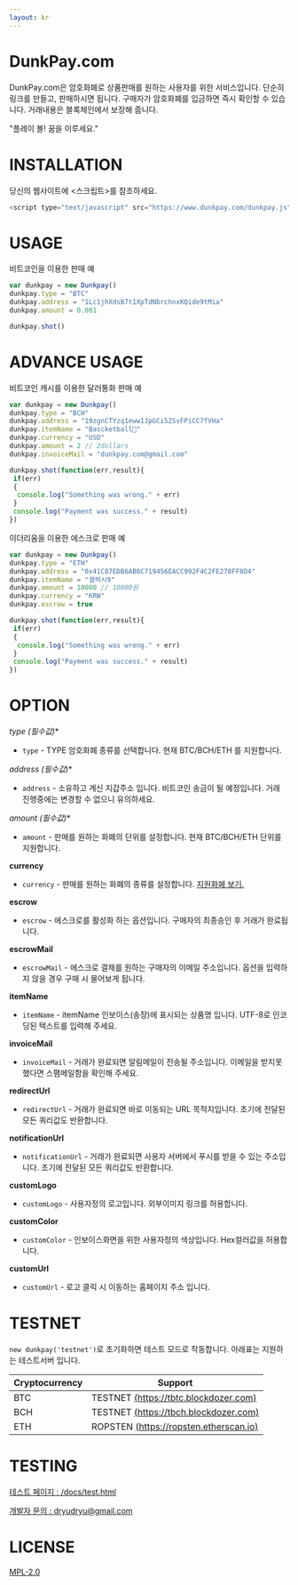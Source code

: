 ```yaml
---
layout: kr
---
```


# DunkPay.com

DunkPay.com은 암호화폐로 상품판매를 원하는 사용자를 위한 서비스입니다.
단순히 링크를 만들고, 판매하시면 됩니다.
구매자가 암호화폐를 입금하면 즉시 확인할 수 있습니다.
거래내용은 블록체인에서 보장해 줍니다.

"플레이 볼! 꿈을 이루세요."

# INSTALLATION
당신의 웹사이트에 <스크립트>를 참조하세요.

```javascript
<script type="text/javascript" src="https://www.dunkpay.com/dunkpay.js"></script>
```

# USAGE

비트코인을 이용한 판매 예

```javascript
var dunkpay = new Dunkpay()
dunkpay.type = "BTC"
dunkpay.address = "1Lc1jhXdsB7t1XpTdNbrchnxKQide9tMia"
dunkpay.amount = 0.001 

dunkpay.shot()
```

# ADVANCE USAGE

비트코인 캐시를 이용한 달러통화 판매 예

```javascript
var dunkpay = new Dunkpay()
dunkpay.type = "BCH"
dunkpay.address = "19zgnCTYzq1eww1JpGCi5ZSvFPiCC7fVHa"
dunkpay.itemName = "Bascketball🏀"
dunkpay.currency = "USD" 
dunkpay.amount = 2 // 2dollars
dunkpay.invoiceMail = "dunkpay.com@gmail.com"

dunkpay.shot(function(err,result){
 if(err)
 {
  console.log("Something was wrong." + err)
 } 
 console.log("Payment was success." + result)		
})
```

이더리움을 이용한 에스크로 판매 예

```javascript
var dunkpay = new Dunkpay()
dunkpay.type = "ETH"
dunkpay.address = "0x41C87EDB6AB6C719456EACC992F4C2FE278FF8D4"
dunkpay.itemName = "겔럭시9"
dunkpay.amount = 10000 // 10000원  
dunkpay.currency = "KRW" 
dunkpay.escrow = true

dunkpay.shot(function(err,result){
 if(err)
 {
  console.log("Something was wrong." + err)
 } 
 console.log("Payment was success." + result)			
})
```

# OPTION

**type (필수값*)**
- `type` - TYPE 암호화폐 종류를 선택합니다. 현재 BTC/BCH/ETH 를 지원합니다.  

**address (필수값*)**
- `address` - 소유하고 계신 지갑주소 입니다. 비트코인 송금이 될 예정입니다. 거래 진행중에는 변경할 수 없으니 유의하세요.

**amount (필수값*)**
- `amount` - 판매를 원하는 화폐의 단위를 설정합니다. 현재 BTC/BCH/ETH 단위를 지원합니다. 

**currency**
- `currency` - 판매를 원하는 화폐의 종류를 설정합니다. [지원화폐 보기.](https://blockchain.info/api/exchange_rates_api)

**escrow**
- `escrow` - 에스크로를 활성화 하는 옵션입니다. 구매자의 최종승인 후 거래가 완료됩니다.  

**escrowMail**
- `escrowMail` - 에스크로 결제를 원하는 구매자의 이메일 주소입니다. 옵션을 입력하지 않을 경우 구매 시 물어보게 됩니다. 

**itemName**
- `itemName` - itemName 인보이스(송장)에 표시되는 상품명 입니다. UTF-8로 인코딩된 텍스트를 입력해 주세요.

**invoiceMail**
- `invoiceMail` -  거래가 완료되면 알림메일이 전송될 주소입니다. 이메일을 받지못했다면 스팸메일함을 확인해 주세요.

**redirectUrl**
- `redirectUrl` - 거래가 완료되면 바로 이동되는 URL 목적지입니다. 초기에 전달된 모든 쿼리값도 반환합니다.

**notificationUrl**
- `notificationUrl` - 거래가 완료되면 사용자 서버에서 푸시를 받을 수 있는 주소입니다. 초기에 전달된 모든 쿼리값도 반환합니다.

**customLogo**
- `customLogo` - 사용자정의 로고입니다. 외부이미지 링크를 허용합니다.

**customColor**
- `customColor` - 인보이스화면을 위한 사용자정의 색상입니다. Hex컬러값을 허용합니다.  

**customUrl**
- `customUrl` - 로고 클릭 시 이동하는 홈페이지 주소 입니다. 


# TESTNET
`new dunkpay('testnet')`로 초기화하면 테스트 모드로 작동합니다.
아래표는 지원하는 테스트서버 입니다.

Cryptocurrency | Support 
------------ | -------------
BTC | TESTNET [(https://tbtc.blockdozer.com)](https://tbtc.blockdozer.com)
BCH | TESTNET [(https://tbch.blockdozer.com)](https://tbch.blockdozer.com)
ETH | ROPSTEN [(https://ropsten.etherscan.io)](https://ropsten.etherscan.io)

# TESTING
 [테스트 페이지 : /docs/test.html](https://htmlpreview.github.io/?https://raw.githubusercontent.com/Dayyoung/dunkpay/master/docs/test.html)

 [개발자 문의 : dryudryu@gmail.com](mailto:dryudryu@gmail.com)

# LICENSE
[MPL-2.0](https://www.mozilla.org/MPL/2.0/)
